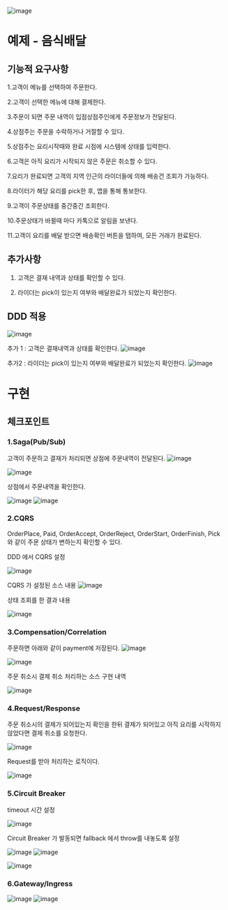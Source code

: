 ![image](https://user-images.githubusercontent.com/487999/79708354-29074a80-82fa-11ea-80df-0db3962fb453.png)

# 예제 - 음식배달

## 기능적 요구사항

1.고객이 메뉴를 선택하여 주문한다.

2.고객이 선택한 메뉴에 대해 결제한다.

3.주문이 되면 주문 내역이 입점상점주인에게 주문정보가 전달된다.

4.상점주는 주문을 수락하거나 거절할 수 있다.

5.상점주는 요리시작때와 완료 시점에 시스템에 상태를 입력한다.

6.고객은 아직 요리가 시작되지 않은 주문은 취소할 수 있다.

7.요리가 완료되면 고객의 지역 인근의 라이더들에 의해 배송건 조회가 가능하다.

8.라이터가 해당 요리를 pick한 후, 앱을 통해 통보한다.

9.고객이 주문상태를 중간중간 조회한다.

10.주문상태가 바뀔때 마다 카톡으로 알림을 보낸다.

11.고객이 요리를 배달 받으면 배송확인 버튼을 탭하여, 모든 거래가 완료된다.


## 추가사항
1. 고객은 결재 내역과 상태를 확인할 수 있다.

2. 라이더는 pick이 있는지 여부와 배달완료가 되었는지 확인한다.

## DDD 적용
![image](https://user-images.githubusercontent.com/118959734/205806811-d569d167-caee-4d7b-8c8d-4c07ad5e08de.png)

추가 1 : 고객은 결재내역과 상태를 확인한다.
![image](https://user-images.githubusercontent.com/118959734/205819379-6b3bf139-9286-4b43-a56b-ce2d51330591.png)

추가2 : 라이더는 pick이 있는지 여부와 배달완료가 되었는지 확인한다.
![image](https://user-images.githubusercontent.com/118959734/205819823-9e2a0997-aeb4-4f6d-838c-f6047cd050c4.png)


# 구현
## 체크포인트

### 1.Saga(Pub/Sub)
고객이 주문하고 결재가 처리되면 상점에 주문내역이 전달된다.
![image](https://user-images.githubusercontent.com/118959734/205808546-41d561a4-2ea1-41d5-96fc-b93516060759.png)

![image](https://user-images.githubusercontent.com/118959734/205808638-ee4d0c3f-0240-4e90-86dc-7529b76a757b.png)

상점에서 주문내역을 확인한다.

![image](https://user-images.githubusercontent.com/118959734/205808796-f37da38d-4215-407d-b938-66174b950678.png)
![image](https://user-images.githubusercontent.com/118959734/205808844-a320ee59-cd0b-47be-afcb-738d1fa9de7c.png)



### 2.CQRS
OrderPlace, Paid, OrderAccept, OrderReject, OrderStart, OrderFinish, Pick 와 같이 주문 상태가 변하는지 확인할 수 있다.

DDD 에서 CQRS 설정

![image](https://user-images.githubusercontent.com/118959734/205809479-57e837da-d3c4-49b0-b995-2a6aa3fb07e1.png)

CQRS 가 설정된 소스 내용
![image](https://user-images.githubusercontent.com/118959734/205810092-e92c61de-ba25-4a91-a923-7b2233d34a97.png)

상태 조회를 한 결과 내용

![image](https://user-images.githubusercontent.com/118959734/205810148-018288a4-da67-47e1-8bba-e16dacf63df0.png)


### 3.Compensation/Correlation 
주문하면 아래와 같이 payment에 저장된다.
![image](https://user-images.githubusercontent.com/118959734/205810461-818f34fb-c644-48a2-bedd-5189608de4c3.png)

![image](https://user-images.githubusercontent.com/118959734/205810817-ef75b05d-43a8-4ef0-beef-e9b31d08ac8d.png)

주문 취소시 결제 취소 처리하는 소스 구현 내역

![image](https://user-images.githubusercontent.com/118959734/205811751-f2f9ea66-199a-4b4f-85a2-113125f08cfb.png)


### 4.Request/Response  
주문 취소시의 결제가 되어있는지 확인을 한뒤 결제가 되어있고 아직 요리를 시작하지 않았다면 결제 취소를 요청한다.

![image](https://user-images.githubusercontent.com/118959734/205816088-e164f457-3866-4952-9a1a-7f09cfef3345.png)

Request를 받아 처리하는 로직이다.

![image](https://user-images.githubusercontent.com/118959734/205816909-bfa95e90-f12b-41b2-b9ef-49dbb4ef744b.png)

### 5.Circuit Breaker  

timeout 시간 설정

![image](https://user-images.githubusercontent.com/118959734/205817607-07570e57-a781-420b-97ce-0bf8622cd74b.png)

Circuit Breaker 가 발동되면 fallback 에서 throw를 내놓도록 설정

![image](https://user-images.githubusercontent.com/118959734/205818155-53930fee-3b88-425d-9d46-3564fd639e99.png)
![image](https://user-images.githubusercontent.com/118959734/205820120-84133582-b580-4735-ac6e-18504cd470e3.png)

![image](https://user-images.githubusercontent.com/118959734/205835536-3b3c29f5-f22c-4bf2-8a8d-b5c82811abb9.png)


### 6.Gateway/Ingress  
![image](https://user-images.githubusercontent.com/118959734/205820385-b2bb32ba-f89f-44bb-ae16-0e7836f4ddfe.png)
![image](https://user-images.githubusercontent.com/118959734/205820450-4d7554e7-021e-45de-ba13-bcb300a1ccf6.png)







